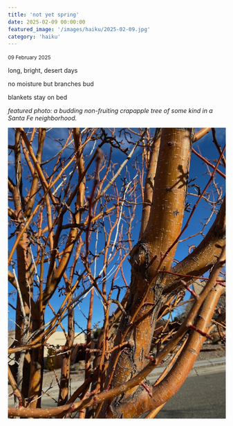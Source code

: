 ```yaml
---
title: 'not yet spring'
date: 2025-02-09 00:00:00
featured_image: '/images/haiku/2025-02-09.jpg'
category: 'haiku'
---
```

<small>09 February 2025</small>

long, bright, desert days

no moisture but branches bud

blankets stay on bed












*featured photo: a budding non-fruiting crapapple tree of some kind in a Santa Fe neighborhood.*

![Alt text]( /images/haiku/2025-02-09.jpg)